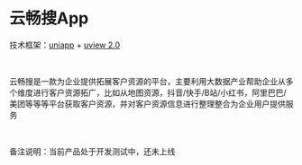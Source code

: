 # 云畅搜App

技术框架：[uniapp](https://uniapp.dcloud.net.cn/) + [uview 2.0](https://www.uviewui.com/)

<br>

云畅搜是一款为企业提供拓展客户资源的平台，主要利用大数据产业帮助企业从多个维度进行客户资源拓广，比如从地图资源，抖音/快手/B站/小红书，阿里巴巴/美团等等等平台获取客户资源，并对客户资源信息进行整理整合为企业用户提供服务

<br>

备注说明：当前产品处于开发测试中，还未上线